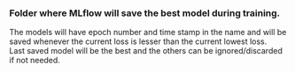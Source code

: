 ### Folder where MLflow will save the best model during training.
The models will have epoch number and time stamp in the name and will be saved whenever the current loss is lesser than the current lowest loss.  
Last saved model will be the best and the others can be ignored/discarded if not needed.
